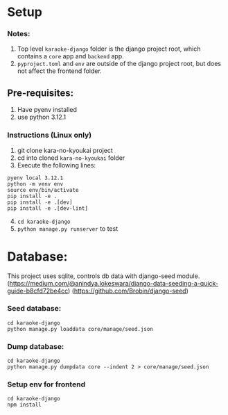 # Setup
### Notes:
1. Top level `karaoke-django` folder is the django project root, which contains a `core` app and `backend` app.
2. `pyproject.toml` and `env` are outside of the django project root, but does not affect the frontend folder.

## Pre-requisites:
1. Have pyenv installed
2. use python 3.12.1

### Instructions (Linux only)
1. git clone kara-no-kyoukai project
2. cd into cloned `kara-no-kyoukai` folder
3. Execute the following lines:
```shell
pyenv local 3.12.1
python -m venv env
source env/bin/activate
pip install -e .
pip install -e .[dev]
pip install -e .[dev-lint]
```
4. `cd karaoke-django`
5. `python manage.py runserver` to test


# Database: 
This project uses sqlite, controls db data with django-seed module. \
(https://medium.com/@anindya.lokeswara/django-data-seeding-a-quick-guide-b8cfd72be4cc)
(https://github.com/Brobin/django-seed)

### Seed database: 
```
cd karaoke-django
python manage.py loaddata core/manage/seed.json
```

### Dump database: 
```
cd karaoke-django
python manage.py dumpdata core --indent 2 > core/manage/seed.json
```

### Setup env for frontend
```
cd karaoke-django
npm install
```
